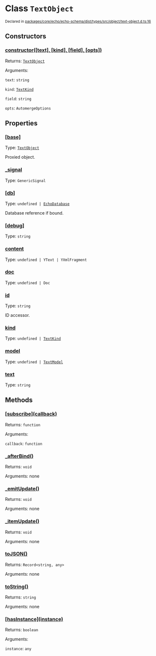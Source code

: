 # Class `TextObject`
<sub>Declared in [packages/core/echo/echo-schema/dist/types/src/object/text-object.d.ts:16]()</sub>




## Constructors
### [constructor(\[text\], \[kind\], \[field\], \[opts\])]()




Returns: <code>[TextObject](/api/@dxos/react-client/classes/TextObject)</code>

Arguments: 

`text`: <code>string</code>

`kind`: <code>[TextKind](/api/@dxos/react-client/enums#TextKind)</code>

`field`: <code>string</code>

`opts`: <code>AutomergeOptions</code>



## Properties
### [[base]]()
Type: <code>[TextObject](/api/@dxos/react-client/classes/TextObject)</code>

Proxied object.

### [_signal]()
Type: <code>GenericSignal</code>



### [[db]]()
Type: <code>undefined | [EchoDatabase](/api/@dxos/react-client/interfaces/EchoDatabase)</code>

Database reference if bound.

### [[debug]]()
Type: <code>string</code>



### [content]()
Type: <code>undefined | YText | YXmlFragment</code>



### [doc]()
Type: <code>undefined | Doc</code>



### [id]()
Type: <code>string</code>

ID accessor.

### [kind]()
Type: <code>undefined | [TextKind](/api/@dxos/react-client/enums#TextKind)</code>



### [model]()
Type: <code>undefined | [TextModel](/api/@dxos/react-client/classes/TextModel)</code>



### [text]()
Type: <code>string</code>




## Methods
### [\[subscribe\](callback)]()




Returns: <code>function</code>

Arguments: 

`callback`: <code>function</code>


### [_afterBind()]()




Returns: <code>void</code>

Arguments: none




### [_emitUpdate()]()




Returns: <code>void</code>

Arguments: none




### [_itemUpdate()]()




Returns: <code>void</code>

Arguments: none




### [toJSON()]()




Returns: <code>Record&lt;string, any&gt;</code>

Arguments: none




### [toString()]()




Returns: <code>string</code>

Arguments: none




### [\[hasInstance\](instance)]()




Returns: <code>boolean</code>

Arguments: 

`instance`: <code>any</code>


